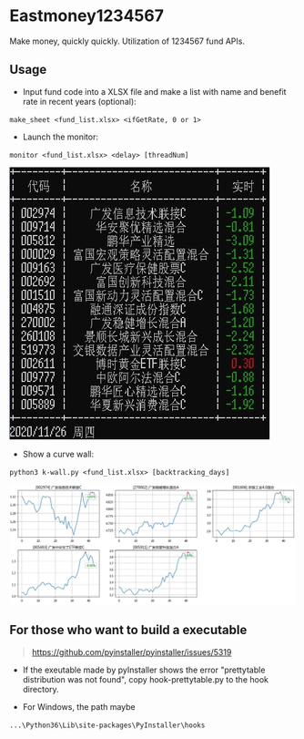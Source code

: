 # Eastmoney1234567

Make money, quickly quickly. Utilization of 1234567 fund APIs.

## Usage

 - Input fund code into a XLSX file and make a list with name and benefit rate in recent years (optional):

 `make_sheet <fund_list.xlsx> <ifGetRate, 0 or 1>`

 - Launch the monitor:

 `monitor <fund_list.xlsx> <delay> [threadNum]`

 ![Monitor](./monitor.JPG)

 - Show a curve wall:

 `python3 k-wall.py <fund_list.xlsx> [backtracking_days]`

 ![K-wall](./k-wall.JPG)

## For those who want to build a executable

> https://github.com/pyinstaller/pyinstaller/issues/5319

 - If the exeutable made by pyInstaller shows the error "prettytable distribution was not found", copy hook-prettytable.py to the hook directory.

 - For Windows, the path maybe

 `...\Python36\Lib\site-packages\PyInstaller\hooks`